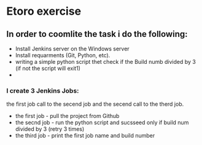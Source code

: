 # Etoro exercise

## In order to coomlite the task i do the following: 

- Install Jenkins server on the Windows server
- Install requarments (Git, Python, etc).
- writing a simple python script thet check if the Build numb divided by 3
  (if not the script will exit1)
-


### I create 3 Jenkins Jobs:
the first job call to the secend job and the secend call to the therd job.

- the first job - pull the project from Github
- the secnd job - run the python script and sucsseed only if build num divided by 3 (retry 3 times)
- the third job - print the first job name and build number 




